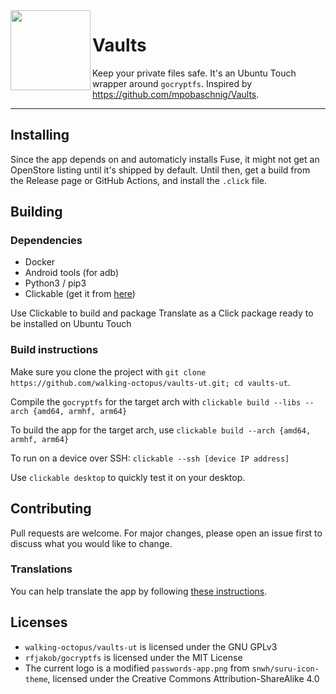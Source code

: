 <img height="128" src="https://raw.githubusercontent.com/walking-octopus/vaults-ut/main/assets/logo.png" align="left"/>

# Vaults

Keep your private files safe.
It's an Ubuntu Touch wrapper around `gocryptfs`. Inspired by https://github.com/mpobaschnig/Vaults.
_____________________________________________

## Installing

Since the app depends on and automaticly installs Fuse, it might not get an OpenStore listing until it's shipped by default. Until then, get a build from the Release page or GitHub Actions, and install the `.click` file.

## Building

### Dependencies
- Docker
- Android tools (for adb)
- Python3 / pip3
- Clickable (get it from [here](https://clickable-ut.dev/en/latest/index.html))

Use Clickable to build and package Translate as a Click package ready to be installed on Ubuntu Touch

### Build instructions

Make sure you clone the project with
`git clone https://github.com/walking-octopus/vaults-ut.git; cd vaults-ut`.

Compile the `gocryptfs` for the target arch with
`clickable build --libs --arch {amd64, armhf, arm64}`

To build the app for the target arch, use
`clickable build --arch {amd64, armhf, arm64}`

To run on a device over SSH:
`clickable --ssh [device IP address]`

Use `clickable desktop` to quickly test it on your desktop.

## Contributing

Pull requests are welcome. For major changes, please open an issue first to discuss what you would like to change.

### Translations

You can help translate the app by following [these instructions](https://github.com/walking-octopus/vaults-ut/tree/main/po/README.md).

## Licenses
 - `walking-octopus/vaults-ut` is licensed under the GNU GPLv3
 - `rfjakob/gocryptfs` is licensed under the MIT License
 - The current logo is a modified `passwords-app.png` from `snwh/suru-icon-theme`, licensed under the Creative Commons Attribution-ShareAlike 4.0
